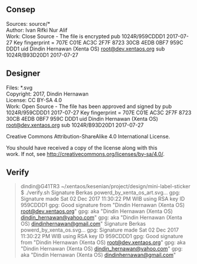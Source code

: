 ## Consep
Sources: source/*  
Author: Ivan Rifki Nur Alif  
Work: Close Source - The file is encrypted
pub   1024R/959CDDD1 2017-07-27
      Key fingerprint = 707E C01E AC3C 2F7F 8723  30CB 4EDB 0BF7 959C DDD1
uid                  Dindin Hernawan (Xenta OS) <root@dev.xentaos.org>
sub   1024R/B93D20D1 2017-07-27

## Designer
Files: *.svg  
Copyright: 2017, Dindin Hernawan  
License: CC BY-SA 4.0  
Work: Open Source - The file has been approved and signed by
pub   1024R/959CDDD1 2017-07-27
      Key fingerprint = 707E C01E AC3C 2F7F 8723  30CB 4EDB 0BF7 959C DDD1
uid                  Dindin Hernawan (Xenta OS) <root@dev.xentaos.org>
sub   1024R/B93D20D1 2017-07-27

Creative Commons Attribution-ShareAlike 4.0 International License.

You should have received a copy of the license along with this  
work. If not, see <http://creativecommons.org/licenses/by-sa/4.0/>.

## Verify
> dindin@G41TR3 ~/xentaos/kesenian/project/design/mini-label-sticker $ ./verify.sh
>  Signature Berkas powerd_by_xenta_os_art.svg...
> gpg: Signature made Sat 02 Dec 2017 11:30:22 PM WIB using RSA key ID 959CDDD1
> gpg: Good signature from "Dindin Hernawan (Xenta OS) <root@dev.xentaos.org>"
> gpg:                 aka "Dindin Hernawan (Xenta OS) <dindin_hernawan@yahoo.com>"
> gpg:                 aka "Dindin Hernawan (Xenta OS) <dindinhernawan@gmail.com>"
>  Signature Berkas powerd_by_xenta_os.svg...
> gpg: Signature made Sat 02 Dec 2017 11:30:22 PM WIB using RSA key ID 959CDDD1
> gpg: Good signature from "Dindin Hernawan (Xenta OS) <root@dev.xentaos.org>"
> gpg:                 aka "Dindin Hernawan (Xenta OS) <dindin_hernawan@yahoo.com>"
> gpg:                 aka "Dindin Hernawan (Xenta OS) <dindinhernawan@gmail.com>"
